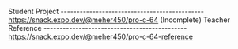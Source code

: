Student Project    ---------------------------------------------  https://snack.expo.dev/@meher450/pro-c-64  (Incomplete)
Teacher Reference  ---------------------------------------------  https://snack.expo.dev/@meher450/pro-c-64-reference
